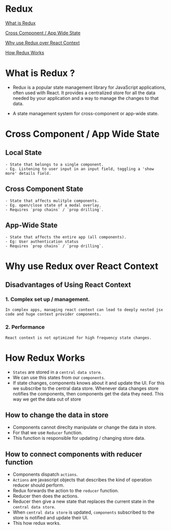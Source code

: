 # Redux

[What is Redux](#what-is-redux)

[Cross Component / App Wide State](#cross-component--app-wide-state)

[Why use Redux over React Context](#why-use-redux-over-react-context)

[How Redux Works](#how-redux-works)

# What is Redux ?

- Redux is a popular state management library for JavaScript applications, often used with React. It provides a centralized store for all the data needed by your application and a way to manage the changes to that data.

- A state management system for cross-component or app-wide state.

# Cross Component / App Wide State

## Local State
    - State that belongs to a single component.
    - Eg. Listening to user input in an input field, toggling a 'show more' details field.

## Cross Component State
    - State that affects mulitple components.
    - Eg. open/close state of a modal overlay.
    - Requires `prop chains` / `prop drilling`.

## App-Wide State
    - State that affects the entire app (all components).
    - Eg: User authentication status
    - Requires `prop chains` / `prop drilling`.


# Why use Redux over React Context

## Disadvantages of Using React Context

### 1. Complex set up / management.
    In complex apps, managing react context can lead to deeply nested jsx code and huge context provider components.

### 2. Performance
    React context is not optimized for high frequency state changes.

# How Redux Works

- `States` are stored in a `central data store`.
- We can use this states from our `components`. 
- If state changes, components knows about it and update the UI. For this we subscribe to the central data store. Whenever data changes store notifies the components, then components get the data they need. This way we get the data out of store


## How to change the data in store

- Components cannot direclty manipulate or change the data in store.
- For that we use `Reducer` function.
- This function is responsible for updating / changing store data.

## How to connect components with reducer function

- Components dispatch `actions`.
- `Actions` are javascript objects that describes the kind of operation reducer should perform.
- Redux forwards the action to the `reducer` function. 
- Reducer then does the actions.
- Reducer then give a new state that replaces the current state in the `central data store`.
- When `central data store` is updated, `components` subscribed to the store is notified and update their UI.
- This how redux works.
